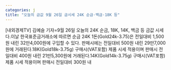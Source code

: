 ```yaml
---
categories: j
title: "오늘의 금값 9월 26일 금시세 24K 순금·백금·18K 등"
---
```

[내외경제TV] 김예슬 기자=9월 26일 오늘의 24K 순금, 18K, 14K, 백금 등 금값 시세다.이날 한국표준금거래소에 따르면 순금 24K 1돈(Gold24k-3.75)은 전일대비 1,500원 내린 32만4,000원에 구입할 수 있다. 판매시에는 전일대비 500원 내린 29만7,000원에 거래된다.18K(Gold18k-3.75g) 구매시(VAT포함) 제품 시세 적용이며 판매시 전일대비 400원 내린 21만5,300원에 거래된다.14K(Gold14k-3.75g) 구매시(VAT포함) 제품 시세 적용이며 판매시 전일대비 300원 내